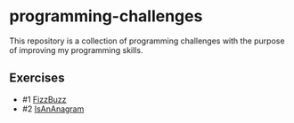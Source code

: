 # programming-challenges
This repository is a collection of programming challenges with the purpose of improving my programming skills.

## Exercises
- #1 [FizzBuzz](FizzBuzz/README.md) 
- #2 [IsAnAnagram](IsAnAnagram/README.md) 